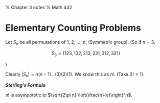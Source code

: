 % Chapter 3 notes
% Math 432

# Elementary Counting Problems

Let $S_n$ be all permutations of 1, 2, ..., $n$. (Symmetric group). (So if $n=3$,

$$
S_3 = \{123, 132, 213,231, 312, 321\}
$$

)

Clearly $|S_n| = n (n-1) … (3)(2)(1)$. We know this as $n!$. (Take $0! = 1$).

_**Sterling's Formula**_

$n!$ is asympototic to $\sqrt{2\pi n} \left(\frac{n}{e}\right)^n$.